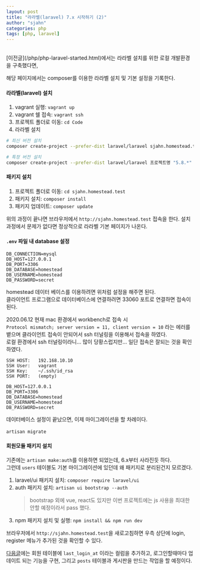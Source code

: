 ```yaml
---
layout: post
title: "라라벨(laravel) 7.x 시작하기 (2)"
author: "sjahn"
categories: php
tags: [php, laravel]
---
```


<br>
[이전글](/php/php-laravel-started.html)에서는 라라벨 설치를 위한 로컬 개발환경을 구축했다면,  


해당 페이지에서는 composer를 이용한 라라벨 설치 및 기본 설정을 기록한다.


#### 라라벨(laravel) 설치
1. vagrant 실행: `vagrant up`
2. vagrant 쉘 접속: `vagrant ssh`
3. 프로젝트 폴더로 이동: `cd Code`
4. 라라벨 설치

```sh
# 최신 버전 설치
composer create-project --prefer-dist laravel/laravel sjahn.homestead.test

# 특정 버전 설치
composer create-project --prefer-dist laravel/laravel 프로젝트명 "5.8.*"
```


#### 패키지 설치
1. 프로젝트 폴더로 이동: `cd sjahn.homestead.test`
2. 패키지 설치: `composer install`
3. 패키지 업데이트: `composer update`


위의 과정이 끝나면 브라우저에서 `http://sjahn.homestead.test` 접속을 한다.
설치 과정에서 문제가 없다면 정상적으로 라라벨 기본 페이지가 나온다.


#### `.env` 파일 내 database 설정
```
DB_CONNECTION=mysql
DB_HOST=127.0.0.1
DB_PORT=3306
DB_DATABASE=homestead
DB_USERNAME=homestead
DB_PASSWORD=secret
```

homestead 데이터 베이스를 이용하려면 위처럼 설정을 해주면 된다.  
클라이언트 프로그램으로 데이터베이스에 연결하려면 33060 포트로 연결하면 접속이 된다.


2020.06.12 현재 mac 환경에서 workbench로 접속 시  
`Protocol mismatch; server version = 11, client version = 10` 라는 에러를 뱉으며 클라이언트 접속이 안되어서 ssh 터널링을 이용해서 접속을 하였다.  
로컬 환경에서 ssh 터널링이라니... 많이 당황스럽지만... 일단 접속은 잘되는 것을 확인하였다.

```
SSH HOST:   192.168.10.10
SSH User:   vagrant
SSH Key:    ~/.ssh/id_rsa
SSH PORT:   (empty)

DB_HOST=127.0.0.1
DB_PORT=3306
DB_DATABASE=homestead
DB_USERNAME=homestead
DB_PASSWORD=secret
```

데이터베이스 설정이 끝났으면, 이제 마이그레이션을 할 차례이다.  
<br>
`artisan migrate`
<br>

#### 회원모듈 패키지 설치  
기존에는 `artisan make:auth`를 이용하면 되었는데, 6.x부터 사라진듯 하다.  
그런데 `users` 테이블도 기본 마이그레이션에 있던데 왜 패키지로 분리된건지 모르겠다.

1. laravel/ui 패키지 설치: `composer require laravel/ui`
2. auth 패키지 설치: `artisan ui bootstrap --auth`
    > bootstrap 외에 vue, react도 있지만 이번 프로젝트에는 js 사용을 최대한 안할 예정이라서 pass 했다.
3. npm 패키지 설치 및 실행: `npm install && npm run dev` 

브라우저에서 `http://sjahn.homestead.test`을 새로고침하면 우측 상단에 login, register 메뉴가 추가된 것을 확인할 수 있다.  

[다음글](/php/php-laravel-post.html)에는 회원 테이블에 `last_login_at` 이라는 컬럼을 추가하고, 로그인할때마다 업데이트 되는 기능을 구현, 그리고 `posts` 테이블과 게시판을 만드는 작업을 할 예정이다.